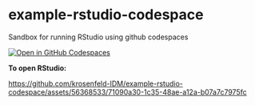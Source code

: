 # example-rstudio-codespace
Sandbox for running RStudio using github codespaces

[![Open in GitHub Codespaces](https://github.com/codespaces/badge.svg)](https://codespaces.new/krosenfeld-IDM/example-rstudio-codespace)

**To open RStudio:**

https://github.com/krosenfeld-IDM/example-rstudio-codespace/assets/56368533/71090a30-1c35-48ae-a12a-b07a7c7975fc

